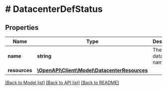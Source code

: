 # # DatacenterDefStatus

## Properties

Name | Type | Description | Notes
------------ | ------------- | ------------- | -------------
**name** | **string** | The datacenter name |
**resources** | [**\OpenAPI\Client\Model\DatacenterResources**](DatacenterResources.md) |  |

[[Back to Model list]](../../README.md#models) [[Back to API list]](../../README.md#endpoints) [[Back to README]](../../README.md)
